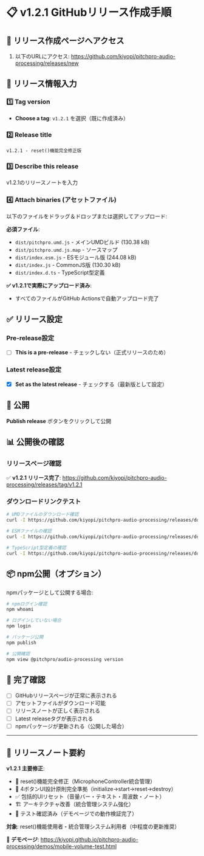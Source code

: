 # 📋 v1.2.1 GitHubリリース作成手順

## 🚀 リリース作成ページへアクセス

1. 以下のURLにアクセス:
   https://github.com/kiyopi/pitchpro-audio-processing/releases/new

## 📝 リリース情報入力

### 1️⃣ Tag version
- **Choose a tag**: `v1.2.1` を選択（既に作成済み）

### 2️⃣ Release title
```
v1.2.1 - reset()機能完全修正版
```

### 3️⃣ Describe this release
v1.2.1のリリースノートを入力

### 4️⃣ Attach binaries (アセットファイル)

以下のファイルをドラッグ＆ドロップまたは選択してアップロード:

**必須ファイル**:
- `dist/pitchpro.umd.js` - メインUMDビルド (130.38 kB)
- `dist/pitchpro.umd.js.map` - ソースマップ
- `dist/index.esm.js` - ESモジュール版 (244.08 kB)
- `dist/index.js` - CommonJS版 (130.30 kB)
- `dist/index.d.ts` - TypeScript型定義

**✅ v1.2.1で実際にアップロード済み**:
- すべてのファイルがGitHub Actionsで自動アップロード完了

## ✅ リリース設定

### Pre-release設定
- [ ] **This is a pre-release** - チェックしない（正式リリースのため）

### Latest release設定
- [x] **Set as the latest release** - チェックする（最新版として設定）

## 🎯 公開

**Publish release** ボタンをクリックして公開

## 📊 公開後の確認

### リリースページ確認
✅ **v1.2.1 リリース完了**: <https://github.com/kiyopi/pitchpro-audio-processing/releases/tag/v1.2.1>

### ダウンロードリンクテスト
```bash
# UMDファイルのダウンロード確認
curl -I https://github.com/kiyopi/pitchpro-audio-processing/releases/download/v1.2.1/pitchpro.umd.js

# ESMファイルの確認
curl -I https://github.com/kiyopi/pitchpro-audio-processing/releases/download/v1.2.1/index.esm.js

# TypeScript型定義の確認
curl -I https://github.com/kiyopi/pitchpro-audio-processing/releases/download/v1.2.1/index.d.ts
```

## 📦 npm公開（オプション）

npmパッケージとして公開する場合:

```bash
# npmログイン確認
npm whoami

# ログインしていない場合
npm login

# パッケージ公開
npm publish

# 公開確認
npm view @pitchpro/audio-processing version
```

## 🎉 完了確認

- [ ] GitHubリリースページが正常に表示される
- [ ] アセットファイルがダウンロード可能
- [ ] リリースノートが正しく表示される
- [ ] Latest releaseタグが表示される
- [ ] npmパッケージが更新される（公開した場合）

---

## 📝 リリースノート要約

**v1.2.1 主要修正**:

- 🔧 reset()機能完全修正（MicrophoneController統合管理）
- 🎯 4ボタンUI設計原則完全準拠（initialize→start→reset→destroy）
- ✅ 包括的UIリセット（音量バー・テキスト・周波数・ノート）
- 🏗️ アーキテクチャ改善（統合管理システム強化）
- 🧪 テスト確認済み（デモページでの動作検証完了）

**対象**: reset()機能使用者・統合管理システム利用者（中程度の更新推奨）

**🔗 デモページ**: <https://kiyopi.github.io/pitchpro-audio-processing/demos/mobile-volume-test.html>